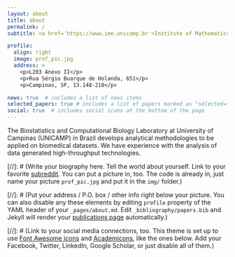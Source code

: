 ```yaml
---
layout: about
title: about
permalink: /
subtitle: <a href='https://www.ime.unicamp.br'>Institute of Mathematics, Statistics and Scientific Computing</a>. University of Campinas. UNICAMP.

profile:
  align: right
  image: prof_pic.jpg
  address: >
    <p>L203 Anexo II</p>
    <p>Rua Sérgio Buarque de Holanda, 651</p>
    <p>Campinas, SP, 13.148-218</p>

news: true  # includes a list of news items
selected_papers: true # includes a list of papers marked as "selected={true}"
social: true  # includes social icons at the bottom of the page
---
```


The Biostatistics and Computational Biology Laboratory at University of Campinas (UNICAMP) in Brazil develops analytical methodologies to be applied on biomedical datasets. We have experience with the analysis of data generated high-throughput technologies.

[//]: # (Write your biography here. Tell the world about yourself. Link to your favorite [subreddit](http://reddit.com). You can put a picture in, too. The code is already in, just name your picture `prof_pic.jpg` and put it in the `img/` folder.)

[//]: # (Put your address / P.O. box / other info right below your picture. You can also disable any these elements by editing `profile` property of the YAML header of your `_pages/about.md`. Edit `_bibliography/papers.bib` and Jekyll will render your [publications page](/al-folio/publications/) automatically.)

[//]: # (Link to your social media connections, too. This theme is set up to use [Font Awesome icons](http://fortawesome.github.io/Font-Awesome/) and [Academicons](https://jpswalsh.github.io/academicons/), like the ones below. Add your Facebook, Twitter, LinkedIn, Google Scholar, or just disable all of them.)
